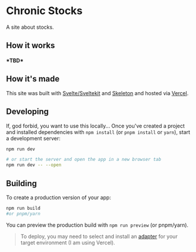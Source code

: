 # Chronic Stocks
A site about stocks.

## How it works
#### \*TBD\*

## How it's made
This site was built with [Svelte/Sveltekit](https://svelte.dev) and [Skeleton](https://skeleton.dev) and hosted via [Vercel](https://vercel.com).

## Developing

If, god forbid, you want to use this locally...
Once you've created a project and installed dependencies with `npm install` (or `pnpm install` or `yarn`), start a development server:

```bash
npm run dev

# or start the server and open the app in a new browser tab
npm run dev -- --open
```

## Building

To create a production version of your app:

```bash
npm run build
#or pnpm/yarn
```

You can preview the production build with `npm run preview` (or pnpm/yarn).

> To deploy, you may need to select and install an [adapter](https://kit.svelte.dev/docs/adapters) for your target environment (I am using Vercel).
